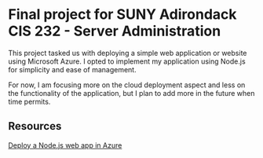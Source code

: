 # Final project for SUNY Adirondack CIS 232 - Server Administration
This project tasked us with deploying a simple web application or website using Microsoft Azure.
I opted to implement my application using Node.js for simplicity and ease of management.

For now, I am focusing more on the cloud deployment aspect and less on the functionality of the
application, but I plan to add more in the future when time permits.

## Resources
[Deploy a Node.js web app in Azure](https://learn.microsoft.com/en-us/azure/app-service/quickstart-nodejs?tabs=linux&pivots=development-environment-vscode)
